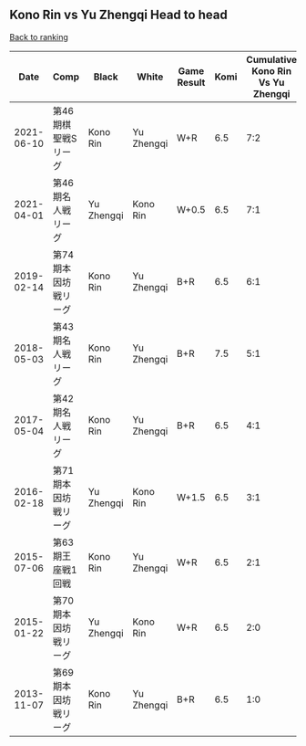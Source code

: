 ## Kono Rin vs Yu Zhengqi Head to head

[Back to ranking](../../index.md)




| **Date** | **Comp** | **Black** | **White** | **Game Result** | **Komi** | **Cumulative Kono Rin Vs Yu Zhengqi** | **Kono Rin Streak** | **Yu Zhengqi Streak** | 
| --- | --- | --- | --- | --- | --- | --- | --- | --- |
| 2021-06-10 | 第46期棋聖戦Sリーグ | Kono Rin | Yu Zhengqi | W+R | 6.5 | 7:2 | 0 | 1 | 
| 2021-04-01 | 第46期名人戦リーグ | Yu Zhengqi | Kono Rin | W+0.5 | 6.5 | 7:1 | 5 | 0 | 
| 2019-02-14 | 第74期本因坊戦リーグ | Kono Rin | Yu Zhengqi | B+R | 6.5 | 6:1 | 4 | 0 | 
| 2018-05-03 | 第43期名人戦リーグ | Kono Rin | Yu Zhengqi | B+R | 7.5 | 5:1 | 3 | 0 | 
| 2017-05-04 | 第42期名人戦リーグ | Kono Rin | Yu Zhengqi | B+R | 6.5 | 4:1 | 2 | 0 | 
| 2016-02-18 | 第71期本因坊戦リーグ | Yu Zhengqi | Kono Rin | W+1.5 | 6.5 | 3:1 | 1 | 0 | 
| 2015-07-06 | 第63期王座戦1回戦 | Kono Rin | Yu Zhengqi | W+R | 6.5 | 2:1 | 0 | 1 | 
| 2015-01-22 | 第70期本因坊戦リーグ | Yu Zhengqi | Kono Rin | W+R | 6.5 | 2:0 | 2 | 0 | 
| 2013-11-07 | 第69期本因坊戦リーグ | Kono Rin | Yu Zhengqi | B+R | 6.5 | 1:0 | 1 | 0 |




